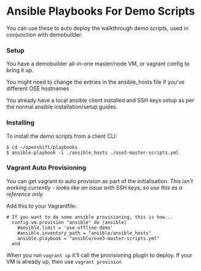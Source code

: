 # Ansible Playbooks For Demo Scripts
You can use these to auto deploy the walkthrough demo scripts, used in conjunction with demobuilder.

### Setup

You have a demobuilder all-in-one master/node VM, or vagrant config to bring it up.

You might need to change the entries in the ansible_hosts file if you've different OSE hostnames

You already have a local ansible client installed and SSH keys setup as per the normal ansible installation/setup guides.

### Installing

To install the demo scripts from a client CLI:

```
$ cd ~/openshift/playbooks
$ ansible-playbook -i ./ansible_hosts ./ose3-master-scripts.yml
```

### Vagrant Auto Provisioning

You can get vagrant to auto provision as part of the initialisation. *This isn't working currently - looks like an issue with SSH keys, so use this as a reference only*

Add this to your Vagrantfile:

```
# If you want to do some ansible provisioning, this is how...
  config.vm.provision "ansible" do |ansible|
    #ansible.limit = 'ose-offline-demo'
    #ansible.inventory_path = "ansible/ansible_hosts"
    ansible.playbook = "ansible/ose3-master-scripts.yml"
  end
```

When you run ```vagrant up``` it'll call the provisioning plugin to deploy.
If your VM is already up, then use ```vagrant provision```

